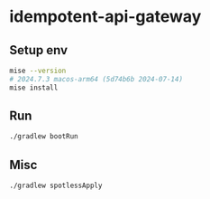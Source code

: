 # idempotent-api-gateway

## Setup env
```sh
mise --version
# 2024.7.3 macos-arm64 (5d74b6b 2024-07-14)
mise install
```

## Run
```sh
./gradlew bootRun
```

## Misc
```sh
./gradlew spotlessApply
```
